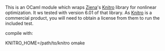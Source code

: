 This is an OCaml module which wraps [Ziena](http://ziena.com/)'s
[Knitro](http://ziena.com/knitro.htm) library for nonlinear
optimization.  It ws tested with version 6.01 of that library.  As
[Knitro](http://ziena.com/knitro.htm) is a commercial product, you
will need to obtain a license from them to run the included test.

compile with:

KNITRO_HOME=/path/to/knitro omake

